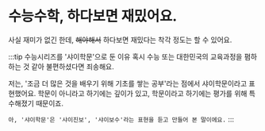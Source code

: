 # 수능수학, 하다보면 재밌어요.

사실 재미가 없긴 한데, ~~해야해서~~ 하다보면 재밌다는 착각 정도는 할 수 있어요.

:::tip 수능시리즈를 '샤이학문'으로 둔 이유
혹시 수능 또는 대한민국의 교육과정을 폄하하는 것 같아 불편하셨다면 죄송해요.

저는, '조금 더 많은 것을 배우기 위해 기초를 쌓는 공부'라는 점에서 샤이학문이라고 표현했어요.
학문이 아니라고 하기에는 깊이가 있고, 학문이라고 하기에는 평가를 위해 특수해졌기 때문이죠.

`아, '샤이학문'은 '샤이진보', '샤이보수'라는 표현을 듣고 만들어 본 말이에요.`
:::
